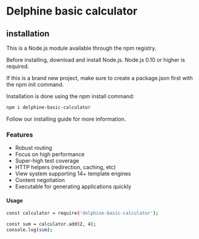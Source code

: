 # Delphine basic calculator
## installation

This is a Node.js module available through the npm registry.

Before installing, download and install Node.js. Node.js 0.10 or higher is required.

If this is a brand new project, make sure to create a package.json first with the npm init command.

Installation is done using the npm install command:

```bash
npm i delphine-basic-calculator
```
Follow our installing guide for more information.

### Features
<ul>
<li>Robust routing</li>
<li>Focus on high performance</li>
<li>Super-high test coverage</li>
<li>HTTP helpers (redirection, caching, etc)</li>
<li>View system supporting 14+ template engines</li>
<li>Content negotiation</li>
<li>Executable for generating applications quickly</li>
</ul>
 

 #### Usage
```bash
const calculator = require('delphine-basic-calculator');

const sum = calculator.add(2, 4);
console.log(sum); 
```


